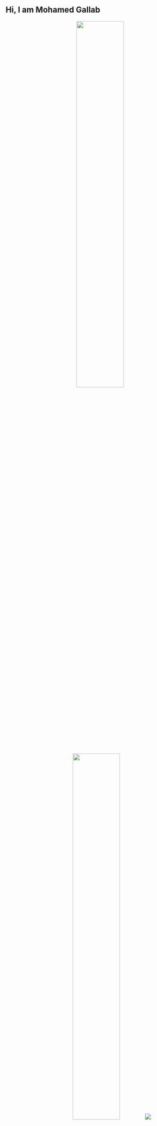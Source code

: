 ## Hi, I am Mohamed Gallab
<!--
**MohamedGallab/MohamedGallab** is a ✨ _special_ ✨ repository because its `README.md` (this file) appears on your GitHub profile.

Here are some ideas to get you started:

- 🔭 I’m currently working on ...
- 🌱 I’m currently learning ...
- 👯 I’m looking to collaborate on ...
- 🤔 I’m looking for help with ...
- 💬 Ask me about ...
- 📫 How to reach me: ...
- 😄 Pronouns: ...
- ⚡ Fun fact: ...
-->
<div align="center">
  
  <img width="50%" height="auto" src ="https://github-readme-stats.vercel.app/api?username=MohamedGallab&show_icons=true&count_private=true&theme=github-dark-blue&hide_border=true&bg_color=00000000">
  <img width="50%" height="auto" src ="https://github-readme-stats.vercel.app/api/top-langs/?username=MohamedGallab&layout=compact&hide_border=true&theme=github-dark-blue&bg_color=00000000&langs_count=6&hide=jupyter%20notebook,tex,css,php">
  <img src ="https://github-readme-streak-stats.herokuapp.com?user=MohamedGallab&theme=github-dark-blue&hide_border=true&background=FFFFFF00">
  
</div>
<details>
  <summary>📌 About Me</summary>
  🎂 Age: 22
  <br>
  🌍 Location: 🇪🇬 Egypt
  <br>
  🗣️ Languages: Arabic, English and a little German
  <br>
  🏫 University: German University in Cairo
  
  
</details>

<!-- <p align="center">
  <img align="left" src ="https://github-readme-stats.vercel.app/api/pin/?username=aveek-saha&repo=ytdx">
  <img align="right" src ="https://github-readme-stats.vercel.app/api/pin/?username=aveek-saha&repo=pixel-weather">
</p> -->

<details>
  <summary>📫 How to reach me</summary>
  <br>
<div align="center">
  <a href="https://mailto:mohamed.w.gallab@gmail.com" target="blank"><img align="center"
  src="https://img.shields.io/badge/gmail-EA4335.svg?style=for-the-badge&logo=gmail&logoColor=white"
  alt="Gmail" height="30"/></a>
  <a href="https://www.linkedin.com/in/mohamed-gallab-3b268a210/" target="blank"><img align="center"
  src="https://img.shields.io/badge/linkedin-%231DA1F2.svg?style=for-the-badge&logo=linkedin&logoColor=white"
  alt="LinkedIn" height="30"/></a>
  <a href="https://wa.me/+201009687780" target="blank"><img align="center"
  src="https://img.shields.io/badge/whatsapp-4B7F1.svg?style=for-the-badge&logo=whatsapp&logoColor=white"
  alt="Number" height="30"/></a>
</div>
</details>
